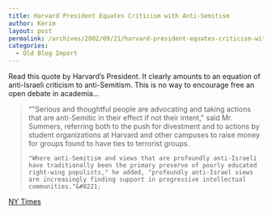 ```yaml
---
title: Harvard President Equates Criticism with Anti-Semitism
author: Kerim
layout: post
permalink: /archives/2002/09/21/harvard-president-equates-criticism-with-anti-semitism/
categories:
  - Old Blog Import
---
```

Read this quote by Harvard&#8217;s President. It clearly amounts to an equation of anti-Israeli criticism to anti-Semitism. This is no way to encourage free an open debate in academia&#8230;


>   &#8220;"Serious and thoughtful people are advocating and taking actions that are anti-Semitic in their effect if not their intent," said Mr. Summers, referring both to the push for divestment and to actions by student organizations at Harvard and other campuses to raise money for groups found to have ties to terrorist groups. 
>   
>   
>     "Where anti-Semitism and views that are profoundly anti-Israeli have traditionally been the primary preserve of poorly educated right-wing populists," he added, "profoundly anti-Israel views are increasingly finding support in progressive intellectual communities."&#8221;
>   


<a href="http://www.nytimes.com/2002/09/21/education/21HARV.html" onclick="_gaq.push(['_trackEvent', 'outbound-article', 'http://www.nytimes.com/2002/09/21/education/21HARV.html', 'NY Times']);" >NY Times</a>

